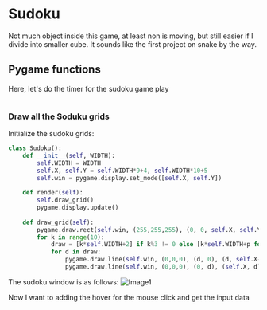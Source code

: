 # Sudoku

Not much object inside this game, at least non is moving, but still easier if I divide into smaller cube. It sounds like the first project on snake by the way.

## Pygame functions

Here, let's do the timer for the sudoku game play

```python

```

### Draw all the Soduku grids

Initialize the sudoku grids:
```python
class Sudoku():
    def __init__(self, WIDTH):
        self.WIDTH = WIDTH
        self.X, self.Y = self.WIDTH*9+4, self.WIDTH*10+5
        self.win = pygame.display.set_mode([self.X, self.Y])
        
    def render(self):
        self.draw_grid()
        pygame.display.update()
        
    def draw_grid(self):
        pygame.draw.rect(self.win, (255,255,255), (0, 0, self.X, self.Y))
        for k in range(10):
            draw = [k*self.WIDTH+2] if k%3 != 0 else [k*self.WIDTH+p for p in range(4)]
            for d in draw:
                pygame.draw.line(self.win, (0,0,0), (d, 0), (d, self.X-2))
                pygame.draw.line(self.win, (0,0,0), (0, d), (self.X, d))    
```

The sudoku window is as follows:
![Image1]()

Now I want to adding the hover for the mouse click and get the input data
